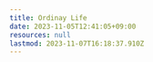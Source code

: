 ```yaml
---
title: Ordinay Life
date: 2023-11-05T12:41:05+09:00
resources: null
lastmod: 2023-11-07T16:18:37.910Z
---
```

